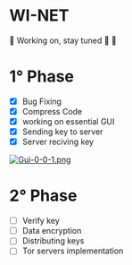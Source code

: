 # WI-NET


:construction: Working on, stay tuned :loudspeaker: :construction:

# 1° Phase

- [x] Bug Fixing 
- [x] Compress Code 
- [x] working on essential GUI 
- [x] Sending key to server 
- [x] Server reciving key

[![Gui-0-0-1.png](https://i.postimg.cc/PJW41zkw/Gui-0-0-1.png)](https://postimg.cc/T5Pg6b1d)

# 2° Phase
- [ ] Verify key
- [ ] Data encryption
- [ ] Distributing keys
- [ ] Tor servers implementation
